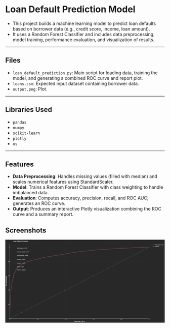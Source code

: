 # Loan Default Prediction Model

- This project builds a machine learning model to predict loan defaults based on borrower data (e.g., credit score, income, loan amount).
- It uses a Random Forest Classifier and includes data preprocessing, model training, performance evaluation, and visualization of results.

---

## Files
- `loan_default_prediction.py`: Main script for loading data, training the model, and generating a combined ROC curve and report plot.
- `loans.csv`: Expected input dataset containing borrower data.
- `output.png`: Plot.
---

## Libraries Used
- `pandas`
- `numpy`
- `scikit-learn`
- `plotly`
- `os`

---

## Features
- **Data Preprocessing**: Handles missing values (filled with median) and scales numerical features using StandardScaler.
- **Model**: Trains a Random Forest Classifier with class weighting to handle imbalanced data.
- **Evaluation**: Computes accuracy, precision, recall, and ROC AUC; generates an ROC curve.
- **Output**: Produces an interactive Plotly visualization combining the ROC curve and a summary report.

## Screenshots
![output](output.png)

